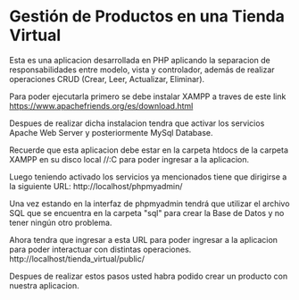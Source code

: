 # Gestión de Productos en una Tienda Virtual

Esta es una aplicacion desarrollada en PHP aplicando la separacion 
de responsabilidades entre modelo, vista y controlador, además de realizar operaciones
CRUD (Crear, Leer, Actualizar, Eliminar).

Para poder ejecutarla primero se debe instalar XAMPP a traves de este link
https://www.apachefriends.org/es/download.html

Despues de realizar dicha instalacion tendra que activar los servicios Apache Web Server y posteriormente MySql Database.

Recuerde que esta aplicacion debe estar en la carpeta htdocs de la carpeta XAMPP en su disco local //:C para poder ingresar a la aplicacion.

Luego teniendo activado los servicios ya mencionados tiene que dirigirse
a la siguiente URL:
http://localhost/phpmyadmin/

Una vez estando en la interfaz de phpmyadmin tendrá que utilizar
el archivo SQL que se encuentra en la carpeta "sql" para crear la Base de Datos
y no tener ningún otro problema.

Ahora tendra que ingresar a esta URL para poder ingresar a la aplicacion para poder interactuar
con distintas operaciones.
http://localhost/tienda_virtual/public/

Despues de realizar estos pasos usted habra podido crear un producto con nuestra aplicacion.
